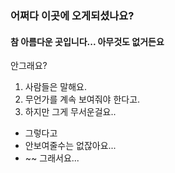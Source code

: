 ### 어쩌다 이곳에 오게되셨나요?

#### 참 아름다운 곳입니다... 아무것도 없거든요

안그래요?

1. 사람들은 말해요.
2. 무언가를 계속 보여줘야 한다고.
3. 하지만 그게 무서운걸요..

* 그렇다고
* 안보여줄수는 없잖아요...
*  ~~ 그래서요...
